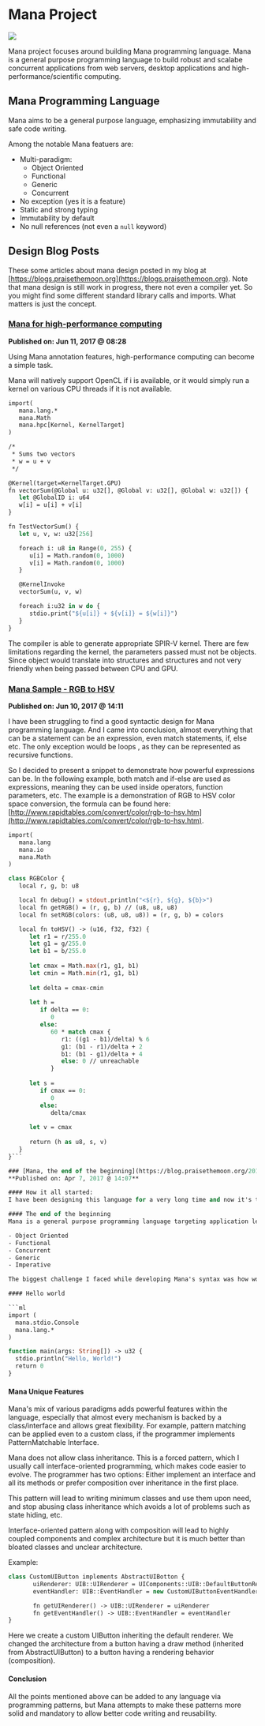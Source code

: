 Mana Project
===

![](resources/mana_m.png)

Mana project focuses around building Mana programming language.
Mana is a general purpose programming language to build robust 
and scalabe concurrent applications from web servers, desktop 
applications and high-performance/scientific computing.

## Mana Programming Language
Mana aims to be a general purpose language, emphasizing immutability and safe
code writing. 

Among the notable Mana featuers are:

- Multi-paradigm:
	- Object Oriented
	- Functional
	- Generic
	- Concurrent
- No exception (yes it is a feature)
- Static and strong typing
- Immutability by default
- No null references (not even a `null` keyword)

## Design Blog Posts
These some articles about mana design posted in my blog at [https://blogs.praisethemoon.org](https://blogs.praisethemoon.org).
Note that mana design is still work in progress, there not even a compiler yet. So you might find some different standard library calls and imports. What matters is just the concept.

### [Mana for high-performance computing](https://blog.praisethemoon.org/2017/06/11/mana-for-high-performance-computing-concept-wip/)
**Published on: Jun 11, 2017 @ 08:28**

Using Mana annotation features, high-performance computing can become a simple task.

Mana will natively support OpenCL if i is available, or it would simply run a kernel on various CPU threads if it is not available.

```ml
import(
   mana.lang.*
   mana.Math
   mana.hpc[Kernel, KernelTarget]
)

/*
 * Sums two vectors
 * w = u + v
 */

@Kernel(target=KernelTarget.GPU)
fn vectorSum(@Global u: u32[], @Global v: u32[], @Global w: u32[]) {
   let @GlobalID i: u64
   w[i] = u[i] + v[i]
}

fn TestVectorSum() {
   let u, v, w: u32[256]

   foreach i: u8 in Range(0, 255) {
      u[i] = Math.random(0, 1000)
      v[i] = Math.random(0, 1000)
   }

   @KernelInvoke
   vectorSum(u, v, w)

   foreach i:u32 in w do {
      stdio.print("${u[i]} + ${v[i]} = ${w[i]}")
   }
}
```

The compiler is able to generate appropriate SPIR-V kernel. There are few limitations regarding the kernel, the parameters passed must not be objects. Since object would translate into structures and structures and not very friendly when being passed between CPU and GPU.

### [Mana Sample - RGB to HSV](https://blog.praisethemoon.org/2017/06/10/mana-sample-rgb-to-hsv/)
**Published on: Jun 10, 2017 @ 14:11**

I have been struggling to find a good syntactic design for Mana programming language. And I came into conclusion, almost everything that can be a statement can be an expression, even match statements, if, else etc. The only exception would be loops , as they can be represented as recursive functions.

So I decided to present a snippet to demonstrate how powerful expressions can be. In the following example, both match and if-else are used as expressions, meaning they can be used inside operators, function parameters, etc. The example is a demonstration of RGB to HSV color space conversion, the formula can be found here: [http://www.rapidtables.com/convert/color/rgb-to-hsv.htm](http://www.rapidtables.com/convert/color/rgb-to-hsv.htm).

```ml
import(
   mana.lang
   mana.io
   mana.Math
)

class RGBColor {
   local r, g, b: u8

   local fn debug() = stdout.println("<${r}, ${g}, ${b}>")
   local fn getRGB() = (r, g, b) // (u8, u8, u8)
   local fn setRGB(colors: (u8, u8, u8)) = (r, g, b) = colors

   local fn toHSV() -> (u16, f32, f32) {
      let r1 = r/255.0
      let g1 = g/255.0
      let b1 = b/255.0
      
      let cmax = Math.max(r1, g1, b1)
      let cmin = Math.min(r1, g1, b1)
      
      let delta = cmax-cmin
      
      let h = 
         if delta == 0: 
            0
         else:
            60 * match cmax {
               r1: ((g1 - b1)/delta) % 6
               g1: (b1 - r1)/delta + 2
               b1: (b1 - g1)/delta + 4
               else: 0 // unreachable
            }
      
      let s = 
         if cmax == 0:
            0
         else:
            delta/cmax
      
      let v = cmax
      
      return (h as u8, s, v)
   }
}```

### [Mana, the end of the beginning](https://blog.praisethemoon.org/2017/04/07/mana-the-end-of-the-beginning/)
**Published on: Apr 7, 2017 @ 14:07**

#### How it all started:
I have been designing this language for a very long time and now it's time I make it clear with myself and others why (again) do we need another programming. Again, I don't feel comfortable with any of the existing programming languages, so I decided to roll my own. As I research into compiler construction, I discovered various programming paradigms and languages that I didn't know about. I learned functional programming, JIT, how OS and compilers work and more great things such as LLVM, VM design, various optimizations. I kept searching for a good backend for my compiler LLVM, libfirm, C, roll my own VM etc. I haven't considered .NET's CLR or the JVM as I believe there are enough languages targeting these platforms. So I think I have researched enough, it's been about 5 years as I am writing this article and I have enough ideas ready to be implemented to design the language that I believe would achieve higher level goals.

#### The end of the beginning
Mana is a general purpose programming language targeting application level development (Desktop, Mobile, Backend). Mana is multi-paradigm featuring:

- Object Oriented
- Functional
- Concurrent
- Generic
- Imperative

The biggest challenge I faced while developing Mana's syntax was how would all these paradigms fit together without having an ambiguous and/or ugly syntax. Many OOP language like Java or C++ adopted some functional programming features and the way it was integrated into the language it self seemed weird and some how unfit/unpleasant. By unpleasant, I mean to both the developer (Weird syntax, probably unreadable code) and even the machine (leads to non-optimized code). So how would a Mana hello world look like?

#### Hello world

```ml
import (
  mana.stdio.Console
  mana.lang.*
)

function main(args: String[]) -> u32 {
  stdio.println("Hello, World!")
  return 0
}
```

#### Mana Unique Features
Mana's mix of various paradigms adds powerful features within the language, especially that almost every mechanism is backed by a class/interface and allows great flexibility. For example, pattern matching can be applied even to a custom class, if the programmer implements PatternMatchable Interface.

Mana does not allow class inheritance. This is a forced pattern, which I usually call interface-oriented programming, which makes code easier to evolve. The programmer has two options: Either implement an interface and all its methods or prefer composition over inheritance in the first place.

This pattern will lead to writing minimum classes and use them upon need, and stop abusing class inheritance which avoids a lot of problems such as state hiding, etc.

Interface-oriented pattern along with composition will lead to highly coupled components and complex architecture but it is much better than bloated classes and unclear architecture.

Example:

```ml
class CustomUIButton implements AbstractUIBotton {
       uiRenderer: UIB::UIRenderer = UIComponents::UIB::DefaultButtonRenderer
       eventHandler: UIB::EventHandler = new CustomUIButtonEventHandler()

       fn getUIRenderer() -> UIB::UIRenderer = uiRenderer
       fn getEventHandler() -> UIB::EventHandler = eventHandler
}
```

Here we create a custom UIButton inheriting the default renderer. We changed the architecture from a button having a draw method (inherited from AbstractUIButton) to a button having a rendering behavior (composition).

#### Conclusion
All the points mentioned above can be added to any language via programming patterns, but Mana attempts to make these patterns more solid and mandatory to allow better code writing and reusability.